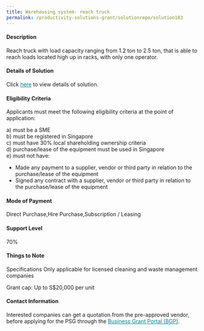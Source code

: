 ```yaml
---
title: Warehousing system- reach truck
permalink: /productivity-solutions-grant/solutionrepo/solution183
---
```


#### Description

Reach truck with load capacity ranging from 1.2 ton to 2.5 ton, that is able to reach loads located high up in racks, with only one operator. 

#### Details of Solution

Click <a href='' style='color:#037e8a'>here</a> to view details of solution.

#### Eligibility Criteria

Applicants must meet the following eligibility criteria at the point of application:

a) must be a SME <br>
b) must be registered in Singapore <br>
c) must have 30% local shareholding ownership criteria <br>
d) purchase/lease of the equipment must be used in Singapore <br>
e) must not have:
- Made any payment to a supplier, vendor or third party in relation to the purchase/lease of the equipment
- Signed any contract with a supplier, vendor or third party in relation to the purchase/lease of the equipment

#### Mode of Payment
Direct Purchase,Hire Purchase,Subscription / Leasing

#### Support Level
70%

#### Things to Note
Specifications
Only applicable for licensed cleaning and waste management companies

Grant cap: Up to S$20,000 per unit

#### Contact Information


Interested companies can get a quotation from the pre-approved vendor, before applying for the PSG through the <a target='_blank' style='color:#037e8a' href='https://www.businessgrants.gov.sg/'>Business Grant Portal (BGP)</a>.
